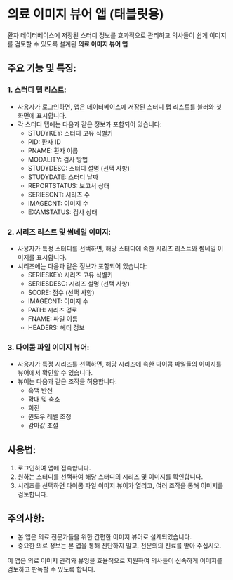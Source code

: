 # 의료 이미지 뷰어 앱 (태블릿용)

환자 데이터베이스에 저장된 스터디 정보를 효과적으로 관리하고 의사들이 쉽게 이미지를 검토할 수 있도록 설계된 **의료 이미지 뷰어 앱**

## 주요 기능 및 특징:

### 1. 스터디 탭 리스트:

- 사용자가 로그인하면, 앱은 데이터베이스에 저장된 스터디 탭 리스트를 불러와 첫 화면에 표시합니다.
- 각 스터디 탭에는 다음과 같은 정보가 포함되어 있습니다:
  - STUDYKEY: 스터디 고유 식별키
  - PID: 환자 ID
  - PNAME: 환자 이름
  - MODALITY: 검사 방법
  - STUDYDESC: 스터디 설명 (선택 사항)
  - STUDYDATE: 스터디 날짜
  - REPORTSTATUS: 보고서 상태
  - SERIESCNT: 시리즈 수
  - IMAGECNT: 이미지 수
  - EXAMSTATUS: 검사 상태

### 2. 시리즈 리스트 및 썸네일 이미지:

- 사용자가 특정 스터디를 선택하면, 해당 스터디에 속한 시리즈 리스트와 썸네일 이미지를 표시합니다.
- 시리즈에는 다음과 같은 정보가 포함되어 있습니다:
  - SERIESKEY: 시리즈 고유 식별키
  - SERIESDESC: 시리즈 설명 (선택 사항)
  - SCORE: 점수 (선택 사항)
  - IMAGECNT: 이미지 수
  - PATH: 시리즈 경로
  - FNAME: 파일 이름
  - HEADERS: 헤더 정보

### 3. 다이콤 파일 이미지 뷰어:

- 사용자가 특정 시리즈를 선택하면, 해당 시리즈에 속한 다이콤 파일들의 이미지를 뷰어에서 확인할 수 있습니다.
- 뷰어는 다음과 같은 조작을 허용합니다:
  - 흑백 반전
  - 확대 및 축소
  - 회전
  - 윈도우 레벨 조정
  - 감마값 조절

## 사용법:

1. 로그인하여 앱에 접속합니다.
2. 원하는 스터디를 선택하여 해당 스터디의 시리즈 및 이미지를 확인합니다.
3. 시리즈를 선택하면 다이콤 파일 이미지 뷰어가 열리고, 여러 조작을 통해 이미지를 검토합니다.

## 주의사항:

- 본 앱은 의료 전문가들을 위한 간편한 이미지 뷰어로 설계되었습니다.
- 중요한 의료 정보는 본 앱을 통해 진단하지 말고, 전문의의 진료를 받아 주십시오.

이 앱은 의료 이미지 관리와 뷰잉을 효율적으로 지원하여 의사들이 신속하게 이미지를 검토하고 판독할 수 있도록 합니다.
